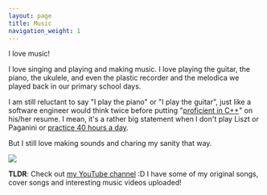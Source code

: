 ```yaml
---
layout: page
title: Music
navigation_weight: 1
---
```


I love music!

I love singing and playing and making music. I love playing the guitar, the piano, the ukulele, and even the plastic recorder and the melodica we played back in our primary school days.

I am still reluctant to say "I play the piano" or "I play the guitar", just like a software engineer would think twice before putting "[proficient in C++](https://www.quora.com/What-are-the-criteria-for-being-proficient-in-C++-in-the-software-engineering-industry)" on his/her resume. I mean, it's a rather big statement when I don't play Liszt or Paganini or [practice 40 hours a day](https://twosetviolin.fandom.com/wiki/Ling_Ling).

But I still love making sounds and charing my sanity that way.

[![](https://img.youtube.com/vi/JGjfv6OK9HU/0.jpg)](https://www.youtube.com/watch?v=JGjfv6OK9HU)

**TLDR**: Check out [my YouTube channel](https://www.youtube.com/channel/UCUhDbG7ZqGW6aza0IgP-mHg) :D  I have some of my original songs, cover songs and interesting music videos uploaded!

